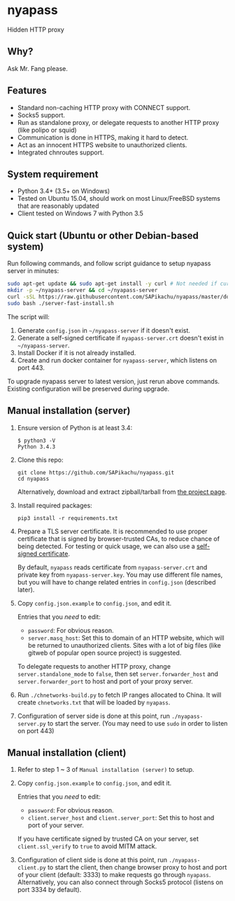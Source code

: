 # nyapass
Hidden HTTP proxy

## Why?
Ask Mr. Fang please.

## Features
* Standard non-caching HTTP proxy with CONNECT support.
* Socks5 support.
* Run as standalone proxy, or delegate requests to another HTTP proxy (like polipo or squid)
* Communication is done in HTTPS, making it hard to detect.
* Act as an innocent HTTPS website to unauthorized clients.
* Integrated chnroutes support.

## System requirement
* Python 3.4+ (3.5+ on Windows)
* Tested on Ubuntu 15.04, should work on most Linux/FreeBSD systems that are reasonably updated
* Client tested on Windows 7 with Python 3.5

## Quick start (Ubuntu or other Debian-based system)

Run following commands, and follow script guidance to setup nyapass server in minutes:

```bash
sudo apt-get update && sudo apt-get install -y curl # Not needed if curl is already installed
mkdir -p ~/nyapass-server && cd ~/nyapass-server
curl -sSL https://raw.githubusercontent.com/SAPikachu/nyapass/master/docker/server-fast-install.sh > server-fast-install.sh
sudo bash ./server-fast-install.sh
```

The script will:

1. Generate `config.json` in `~/nyapass-server` if it doesn't exist.
2. Generate a self-signed certificate if `nyapass-server.crt` doesn't exist in `~/nyapass-server`.
3. Install Docker if it is not already installed.
4. Create and run docker container for `nyapass-server`, which listens on port 443.

To upgrade nyapass server to latest version, just rerun above commands. Existing configuration will be preserved during upgrade.

## Manual installation (server)

1. Ensure version of Python is at least 3.4:
    ```
    $ python3 -V
    Python 3.4.3
  	```

2. Clone this repo:
    ```
    git clone https://github.com/SAPikachu/nyapass.git
    cd nyapass
    ```
    Alternatively, download and extract zipball/tarball from [the project page](https://github.com/SAPikachu/nyapass/).

3. Install required packages:
    ```
    pip3 install -r requirements.txt
    ```

4. Prepare a TLS server certificate. It is recommended to use proper certificate that is signed by browser-trusted CAs, to reduce chance of being detected. For testing or quick usage, we can also use a [self-signed certificate](https://devcenter.heroku.com/articles/ssl-certificate-self).

    By default, `nyapass` reads certificate from `nyapass-server.crt` and private key from `nyapass-server.key`. You may use different file names, but you will have to change related entries in `config.json` (described later).

5. Copy `config.json.example` to `config.json`, and edit it.

    Entries that you *need* to edit:
    
    * `password`: For obvious reason.
    * `server.masq_host`: Set this to domain of an HTTP website, which will be returned to unauthorized clients. Sites with a lot of big files (like gitweb of popular open source project) is suggested.

    To delegate requests to another HTTP proxy, change `server.standalone_mode` to `false`, then set `server.forwarder_host` and `server.forwarder_port` to host and port of your proxy server.

6. Run `./chnetworks-build.py` to fetch IP ranges allocated to China. It will create `chnetworks.txt` that will be loaded by `nyapass`.

7. Configuration of server side is done at this point, run `./nyapass-server.py` to start the server. (You may need to use `sudo` in order to listen on port 443)

## Manual installation (client)

1. Refer to step 1 ~ 3 of `Manual installation (server)` to setup.

2. Copy `config.json.example` to `config.json`, and edit it.

    Entries that you *need* to edit:
    
    * `password`: For obvious reason.
    * `client.server_host` and `client.server_port`: Set this to host and port of your server.
    
    If you have certificate signed by trusted CA on your server, set `client.ssl_verify` to `true` to avoid MITM attack.

3. Configuration of client side is done at this point, run `./nyapass-client.py` to start the client, then change browser proxy to host and port of your client (default: 3333) to make requests go through `nyapass`. Alternatively, you can also connect through Socks5 protocol (listens on port 3334 by default).
